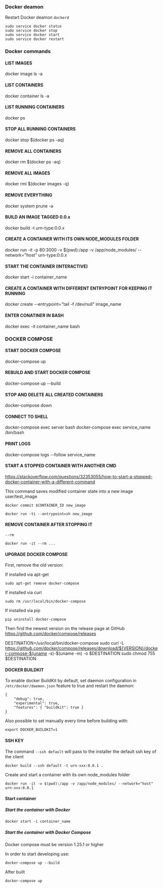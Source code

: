 ### Docker deamon

Restart Docker deamon `dockerd`
```
sudo service docker status
sudo service docker stop
sudo service docker start
sudo service docker restart
```

### Docker commands

#### LIST IMAGES

docker image ls -a


#### LIST CONTAINERS

docker container ls -a


#### LIST RUNNING CONTAINERS

docker ps


#### STOP ALL RUNNING CONTAINERS

docker stop $(docker ps -aq)


#### REMOVE ALL CONTAINERS

docker rm $(docker ps -aq)


#### REMOVE ALL IMAGES

docker rmi $(docker images -q)


#### REMOVE EVERYTHING

docker system prune -a


#### BUILD AN IMAGE TAGGED 0.0.x

docker build -t urn-type:0.0.x


#### CREATE A CONTAINER WITH ITS OWN NODE_MODULES FOLDER

docker run -it -p 80:3000 -v $(pwd):/app -v /app/node_modules/ --network="host" urn-type:0.0.x


#### START THE CONTAINER (INTERACTIVE)

docker start -i container_name

#### CREATE A CONTAINER WITH DIFFERENT ENTRYPOINT FOR KEEPING IT RUNNING

docker create --entrypoint="tail -f /dev/null" image_name

#### ENTER CONATINER IN BASH

docker exec -it container_name bash


### DOCKER COMPOSE

#### START DOCKER COMPOSE

docker-compose up


#### REBUILD AND START DOCKER COMPOSE

docker-compose up --build


#### STOP AND DELETE ALL CREATED CONTAINERS

docker-compose down


#### CONNECT TO SHELL

docker-compose exec server bash
docker-compose exec service_name /bin/bash


#### PRINT LOGS

docker-compose logs --follow service_name


#### START A STOPPED CONTAINER WITH ANOTHER CMD

https://stackoverflow.com/questions/32353055/how-to-start-a-stopped-docker-container-with-a-different-command

This command saves modified container state into a new image user/test_image

```
docker commit $CONTAINER_ID new_image
```
```
docker run -ti --entrypoint=sh new_image
```

#### REMOVE CONTAINER AFTER STOPPING IT

```
--rm

docker run -it --rm ...
```

#### UPGRADE DOCKER COMPOSE

First, remove the old version:

If installed via apt-get
```
sudo apt-get remove docker-compose
```

If installed via curl
```
sudo rm /usr/local/bin/docker-compose
```

If installed via pip
```
pip uninstall docker-compose
```

Then find the newest version on the release page at GitHub
https://github.com/docker/compose/releases

DESTINATION=/usr/local/bin/docker-compose
sudo curl -L https://github.com/docker/compose/releases/download/${VERSION}/docker-compose-$(uname -s)-$(uname -m) -o $DESTINATION
sudo chmod 755 $DESTINATION


#### DOCKER BUILDKIT

To enable docker BuildKit by default, set daemon configuration in
`/etc/docker/daemon.json` feature to true and restart the daemon:

```
{
	"debug": true,
	"experimental": true,
	"features": { "buildkit": true }
}
```

Also possible to set manually every time before building with:
```
export DOCKER_BUILDKIT=1
```


#### SSH KEY

The command `--ssh default` will pass to the installer the default ssh key of the client
```
docker build --ssh default -t urn-xxx:0.0.1 .
```

Create and start a container with its own node_modules folder
```
docker run -it -v $(pwd):/app -v /app/node_modules/ --network="host" urn-xxx:0.0.1
```

#### Start container

##### Start the container with Docker
```
docker start -i container_name
```

##### Start the container with Docker Compose

Docker compose must be version 1.25.1 or higher

In order to start developing use:

```
docker-compose up --build
```

After built
```
docker-compose up
```





























